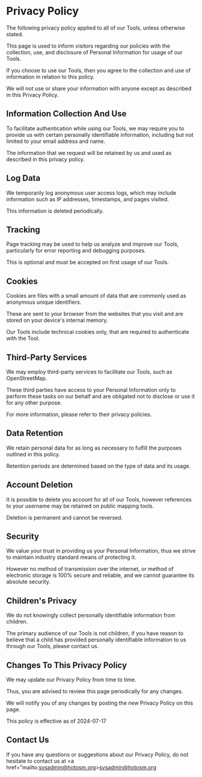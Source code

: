 # Privacy Policy

The following privacy policy applied to all of our Tools,
unless otherwise stated.

This page is used to inform visitors regarding our policies with the
collection, use, and disclosure of Personal Information for usage of our Tools.

If you choose to use our Tools, then you agree to the collection and use of
information in relation to this policy.

We will not use or share your information with anyone except as described in
this Privacy Policy.

## Information Collection And Use

To facilitate authentication while using our Tools, we may require you to
provide us with certain personally identifiable information, including but not
limited to your email address and name.

The information that we request will be retained by us and used as described in
this privacy policy.

## Log Data

We temporarily log anonymous user access logs, which may include information
such as IP addresses, timestamps, and pages visited.

This information is deleted periodically.

## Tracking

Page tracking may be used to help us analyze and improve our Tools,
particularly for error reporting and debugging purposes.

This is optional and must be accepted on first usage of our Tools.

## Cookies

Cookies are files with a small amount of data that are commonly used as
anonymous unique identifiers.

These are sent to your browser from the websites that you visit and are stored on
your device's internal memory.

Our Tools include technical cookies only, that are required to authenticate
with the Tool.

## Third-Party Services

We may employ third-party services to facilitate our Tools, such as
OpenStreetMap.

These third parties have access to your Personal Information only to perform
these tasks on our behalf and are obligated not to disclose or use it for any
other purpose.

For more information, please refer to their privacy policies.

## Data Retention

We retain personal data for as long as necessary to fulfill the purposes
outlined in this policy.

Retention periods are determined based on the type of data and its usage.

## Account Deletion

It is possible to delete you account for all of our Tools, however references
to your username may be retained on public mapping tools.

Deletion is permanent and cannot be reversed.

## Security

We value your trust in providing us your Personal Information, thus we strive
to maintain industry standard means of protecting it.

However no method of transmission over the internet, or method of
electronic storage is 100% secure and reliable, and we cannot guarantee
its absolute security.

## Children's Privacy

We do not knowingly collect personally identifiable information from children.

The primary audience of our Tools is not children, if you have reason to believe
that a child has provided personally identifiable information to us through our
Tools, please contact us.

## Changes To This Privacy Policy

We may update our Privacy Policy from time to time.

Thus, you are advised to review this page periodically for any changes.

We will notify you of any changes by posting the new Privacy Policy on this page.

This policy is effective as of 2024-07-17

## Contact Us

If you have any questions or suggestions about our Privacy Policy, do not
hesitate to contact us at
<a href="mailto:<sysadmin@hotosm.org>><sysadmin@hotosm.org></a>
